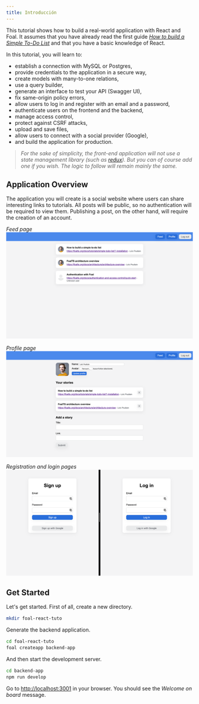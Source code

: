 ```yaml
---
title: Introducción
---
```


This tutorial shows how to build a real-world application with React and Foal. It assumes that you have already read the first guide *[How to build a Simple To-Do List](../simple-todo-list/1-installation.md)* and that you have a basic knowledge of React.

In this tutorial, you will learn to:
- establish a connection with MySQL or Postgres,
- provide credentials to the application in a secure way,
- create models with many-to-one relations,
- use a query builder,
- generate an interface to test your API (Swagger UI),
- fix same-origin policy errors,
- allow users to log in and register with an email and a password,
- authenticate users on the frontend and the backend,
- manage access control,
- protect against CSRF attacks,
- upload and save files,
- allow users to connect with a social provider (Google),
- and build the application for production.

> *For the sake of simplicity, the front-end application will not use a state management library (such as [redux](https://redux.js.org/)). But you can of course add one if you wish. The logic to follow will remain mainly the same.*

## Application Overview

The application you will create is a social website where users can share interesting links to tutorials. All posts will be public, so no authentication will be required to view them. Publishing a post, on the other hand, will require the creation of an account.

*Feed page*
![Feed page](./images/feed.png)

*Profile page*
![Profile page](./images/profile.png)

*Registration and login pages*
![Registration and login pages](./images/sign-up-and-log-in.png)

## Get Started

Let's get started. First of all, create a new directory.

```bash
mkdir foal-react-tuto
```

Generate the backend application.

```bash
cd foal-react-tuto
foal createapp backend-app
```

And then start the development server.

```bash
cd backend-app
npm run develop
```

Go to [http://localhost:3001](http://localhost:3001) in your browser. You should see the *Welcome on board* message.